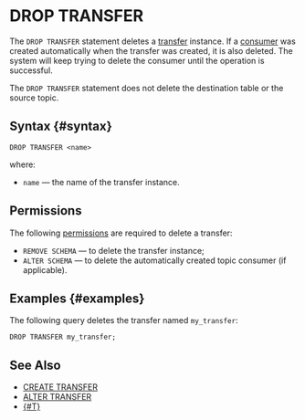 # DROP TRANSFER

The `DROP TRANSFER` statement deletes a [transfer](../../../concepts/transfer.md) instance. If a [consumer](../../../concepts/datamodel/topic.md#consumer) was created automatically when the transfer was created, it is also deleted. The system will keep trying to delete the consumer until the operation is successful.

The `DROP TRANSFER` statement does not delete the destination table or the source topic.

## Syntax {#syntax}

```yql
DROP TRANSFER <name>
```

where:

* `name` — the name of the transfer instance.

## Permissions

The following [permissions](grant.md#permissions-list) are required to delete a transfer:

* `REMOVE SCHEMA` — to delete the transfer instance;
* `ALTER SCHEMA` — to delete the automatically created topic consumer (if applicable).

## Examples {#examples}

The following query deletes the transfer named `my_transfer`:

```yql
DROP TRANSFER my_transfer;
```

## See Also

* [CREATE TRANSFER](create-transfer.md)
* [ALTER TRANSFER](alter-transfer.md)
* [{#T}](../../../concepts/transfer.md)
